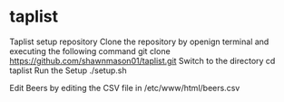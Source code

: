 # taplist
Taplist setup repository
Clone the repository by openign terminal and executing the following command
git clone https://github.com/shawnmason01/taplist.git
Switch to the directory
cd taplist
Run the Setup
./setup.sh

Edit Beers by editing the CSV file in /etc/www/html/beers.csv
